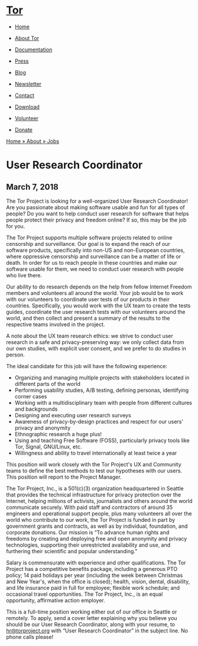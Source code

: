 # [Tor](../index.html.en)

  * [Home](../index.html.en)
  * [About Tor](../about/overview.html.en)
  * [Documentation](../docs/documentation.html.en)
  * [Press](../press/press.html.en)
  * [Blog](https://blog.torproject.org/blog/)
  * [Newsletter](https://newsletter.torproject.org)
  * [Contact](../about/contact.html.en)

  * [Download](../download/download-easy.html.en)
  * [Volunteer](../getinvolved/volunteer.html.en)
  * [Donate](../donate/donate-button.html.en)

[Home » ](../index.html.en) [About » ](../about/overview.html.en)
[Jobs](../about/jobs.html.en)

# User Research Coordinator

## March 7, 2018

The Tor Project is looking for a well-organized User Research Coordinator! Are
you passionate about making software usable and fun for all types of people?
Do you want to help conduct user research for software that helps people
protect their privacy and freedom online? If so, this may be the job for you.

The Tor Project supports multiple software projects related to online
censorship and surveillance. Our goal is to expand the reach of our software
products, specifically into non-US and non-European countries, where
oppressive censorship and surveillance can be a matter of life or death. In
order for us to reach people in these countries and make our software usable
for them, we need to conduct user research with people who live there.

Our ability to do research depends on the help from fellow Internet Freedom
members and volunteers all around the world. Your job would be to work with
our volunteers to coordinate user tests of our products in their countries.
Specifically, you would work with the UX team to create the tests guides,
coordinate the user research tests with our volunteers around the world, and
then collect and present a summary of the results to the respective teams
involved in the project.

A note about the UX team research ethics: we strive to conduct user research
in a safe and privacy-preserving way: we only collect data from our own
studies, with explicit user consent, and we prefer to do studies in person.

The ideal candidate for this job will have the following experience:

  * Organizing and managing multiple projects with stakeholders located in different parts of the world
  * Performing usability studies, A/B testing, defining personas, identifying corner cases
  * Working with a multidisciplinary team with people from different cultures and backgrounds
  * Designing and executing user research surveys
  * Awareness of privacy-by-design practices and respect for our users' privacy and anonymity
  * Ethnographic research a huge plus!
  * Using and teaching Free Software (FOSS), particularly privacy tools like Tor, Signal, GNU/Linux, etc.
  * Willingness and ability to travel internationally at least twice a year

This position will work closely with the Tor Project's UX and Community teams
to define the best methods to test our hypotheses with our users. This
position will report to the Project Manager.

The Tor Project, Inc., is a 501(c)(3) organization headquartered in Seattle
that provides the technical infrastructure for privacy protection over the
Internet, helping millions of activists, journalists and others around the
world communicate securely. With paid staff and contractors of around 35
engineers and operational support people, plus many volunteers all over the
world who contribute to our work, the Tor Project is funded in part by
government grants and contracts, as well as by individual, foundation, and
corporate donations. Our mission is “To advance human rights and freedoms by
creating and deploying free and open anonymity and privacy technologies,
supporting their unrestricted availability and use, and furthering their
scientific and popular understanding.”

Salary is commensurate with experience and other qualifications. The Tor
Project has a competitive benefits package, including a generous PTO policy;
14 paid holidays per year (including the week between Christmas and New
Year's, when the office is closed); health, vision, dental, disability, and
life insurance paid in full for employee; flexible work schedule; and
occasional travel opportunities. The Tor Project, Inc., is an equal
opportunity, affirmative action employer.

This is a full-time position working either out of our office in Seattle or
remotely. To apply, send a cover letter explaining why you believe you should
be our User Research Coordinator, along with your resume, to hr@torproject.org
with “User Research Coordinator” in the subject line. No phone calls please!

